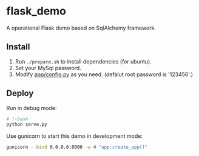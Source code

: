 # flask_demo
A operational Flask demo based on SqlAlchemy framework.

## Install
 1. Run `./prepare.sh` to install dependencies (for ubuntu).
 2. Set your MySql password.
 3. Modify [app/config.py](https://github.com/misads/flask_dempo/master/app/config.py) as you need. (defalut root password is '123456'.)

## Deploy
Run in debug mode:

```bash
# !-bash
python serve.py
```

Use gunicorn to start this demo in development mode:

```bash
gunicorn --bind 0.0.0.0:8000 -w 4 "app:create_app()"
```

